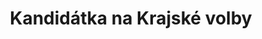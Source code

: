 ---
title: Kandidátka na Krajské volby
uid: kraj
# number: 13 # číslo kandidátky odkomentujte až bude známé
leader:
  uid: hana.ancincova
  age: 31
  profession: finanční analytik
  party: Piráti
  description: členka Republikového výboru Pirátů, Kroměříž # zobrazuje se v komunalni-volby

head: # čelo kandidátky (bez leadera) / lidé kteří mají fotku a _people/jmeno.md
  - uid: jiri.jaros
    profession: knihovník
    description: expert na skoky
    party: bez politické příslušnosti
  - uid: denis.rychtar
    profession: knihovník
  - uid: jakub.zach
    age: 63
    profession: zametač
    description: expert přes dětská hřiště
    party: Evropani.cz
  - uid: zuzana.fiserova
    age: 63
    profession: zametač
    description: expert přes dětská hřiště
    party: Evropani.cz
  - uid: jiri.knotek
    age: 63
    profession: zametač
    description: expert přes dětská hřiště
    party: Evropani.cz
  - uid: vratislav.krejcir
    age: 63
    profession: zametač
    description: expert přes dětská hřiště
    party: Evropani.cz
  - uid: lubomir.dolezal
    age: 63
    profession: zametač
    description: expert přes dětská hřiště
    party: Evropani.cz
tail: # zbytek kandidatky
      # jedinná povinná položka je name zbytek můžete vynechat
      # věk se uvádí k poslednímu dni voleb
  - name: Mudr. Místní Dkotor
    age: 49
    profession: obvodní lékař
    party: bez politické příslušnosti
  - name: Tomáš Šťoural
    age: 19
    profession: student
    party: Piráti
  - uid: mistni.predseda
    profession: knihovník
    description: expert na skoky
    party: bez politické příslušnosti
note: # poznámka pod kanidátku
    Primárky stále běží. Zbytek kandidátky zveřejníme, jakmile doběhnou.
---